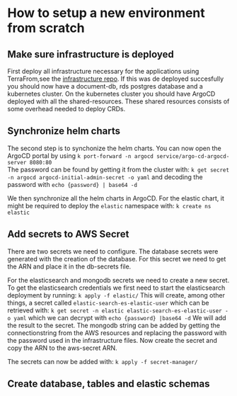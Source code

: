 # How to setup a new environment from scratch

## Make sure infrastructure is deployed
First deploy all infrastructure necessary for the applications using TerraFrom,see the [infrastructure repo](https://github.com/DiSSCo/dissco-core-infrastructure). 
If this was de deployed succesfully you should now have a document-db, rds postgres database and a kubernetes cluster. 
On the kubernetes cluster you should have ArgoCD deployed with all the shared-resources. 
These shared resources consists of some overhead needed to deploy CRDs.

## Synchronize helm charts
The second step is to synchonize the helm charts. 
You can now open the ArgoCD portal by using `k port-forward -n argocd service/argo-cd-argocd-server 8080:80`  
The password can be found by getting it from the cluster with:
`k get secret -n argocd argocd-initial-admin-secret -o yaml`
and decoding the password with `echo {password} | base64 -d`

We then synchronize all the helm charts in ArgoCD.
For the elastic chart, it might be required to deploy the `elastic` namespace with:
`k create ns elastic`

## Add secrets to AWS Secret 
There are two secrets we need to configure.
The database secrets were generated with the creation of the database. 
For this secret we need to get the ARN and place it in the db-secrets file.

For the elasticsearch and mongodb secrets we need to create a new secret.
To get the elasticsearch credentials we first need to start the elasticsearch deployment by running:
`k apply -f elastic/`
This will create, among other things, a secret called `elastic-search-es-elastic-user` which can be retrieved with:
`k get secret -n elastic elastic-search-es-elastic-user -o yaml` which we can decrypt with `echo {password} |base64 -d`
We will add the result to the secret.
The mongodb string can be added by getting the connectionstring from the AWS resources and replacing the password with the password used in the infrastructure files.
Now create the secret and copy the ARN to the aws-secret ARN.

The secrets can now be added with:
`k apply -f secret-manager/`

## Create database, tables and elastic schemas

